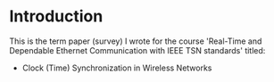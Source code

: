 # Introduction
This is the term paper (survey) I wrote for the course 'Real-Time and Dependable Ethernet Communication with IEEE TSN standards' titled:
- Clock (Time) Synchronization in Wireless Networks
